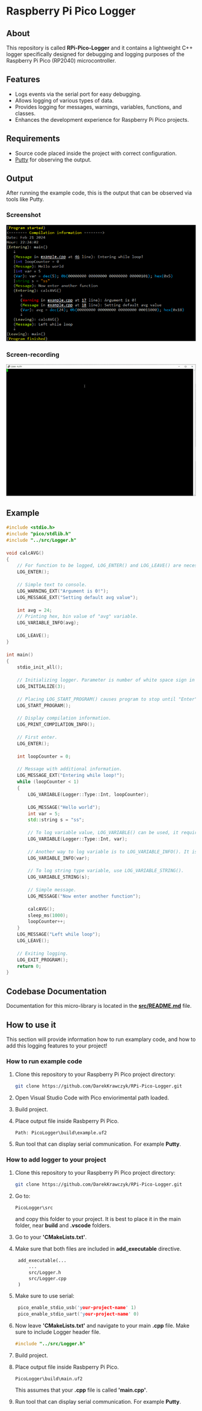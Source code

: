 # Raspberry Pi Pico Logger
## About
This repository is called **RPi-Pico-Logger** and it contains a lightweight C++ logger specifically designed for debugging and logging purposes of the Raspberry Pi Pico (RP2040) microcontroller. 

## Features
- Logs events via the serial port for easy debugging.
- Allows logging of various types of data.
- Provides logging for messages, warnings, variables, functions, and classes.
- Enhances the development experience for Raspberry Pi Pico projects.

## Requirements
- Source code placed inside the project with correct configuration.
- [Putty](https://www.chiark.greenend.org.uk/~sgtatham/putty/) for observing the output.

## Output
After running the example code, this is the output that can be observed via tools like Putty.
### Screenshot
![Output example](images/image.png)
### Screen-recording
![Output example gif](images/piccologger.gif)

## Example

```cpp
#include <stdio.h>
#include "pico/stdlib.h"
#include "../src/Logger.h"

void calcAVG()
{
    // For function to be logged, LOG_ENTER() and LOG_LEAVE() are necessary.
    LOG_ENTER();

    // Simple text to console.
    LOG_WARNING_EXT("Argument is 0!");
    LOG_MESSAGE_EXT("Setting default avg value");

    int avg = 24;
    // Printing hex, bin value of "avg" variable.
    LOG_VARIABLE_INFO(avg);

    LOG_LEAVE();
}

int main()
{
    stdio_init_all();

    // Initializing logger. Parameter is number of white space sign in logging tree. For 3 => "___" etc...
    LOG_INITIALIZE(3);

    // Placing LOG_START_PROGRAM() causes program to stop until "Enter" key is pressed.
    LOG_START_PROGRAM();

    // Display compilation information.
    LOG_PRINT_COMPILATION_INFO();

    // First enter.
    LOG_ENTER();

    int loopCounter = 0;

    // Message with additional information.
    LOG_MESSAGE_EXT("Entering while loop!");
    while (loopCounter < 1)
    {
        LOG_VARIABLE(Logger::Type::Int, loopCounter);

        LOG_MESSAGE("Hello world");
        int var = 5;
        std::string s = "ss";

        // To log variable value, LOG_VARIABLE() can be used, it requires Logger::Type to be passed.
        LOG_VARIABLE(Logger::Type::Int, var);

        // Another way to log variable is to LOG_VARIABLE_INFO(). It is used for numeric variable types.
        LOG_VARIABLE_INFO(var);

        // To log string type variable, use LOG_VARIABLE_STRING().
        LOG_VARIABLE_STRING(s);

        // Simple message.
        LOG_MESSAGE("Now enter another function");

        calcAVG();
        sleep_ms(1000);
        loopCounter++;
    }
    LOG_MESSAGE("Left while loop");
    LOG_LEAVE();

    // Exiting logging.
    LOG_EXIT_PROGRAM();
    return 0;
}
```

## Codebase Documentation
Documentation for this micro-library is located in the [**src/README.md**](https://github.com/DarekKrawczyk/RPi-Pico-Logger/tree/master/src) file.

## How to use it
This section will provide information how to run examplary code, and how to add this logging features to your project!
### How to run example code
1. Clone this repository to your Raspberry Pi Pico project directory:

    ```bash
    git clone https://github.com/DarekKrawczyk/RPi-Pico-Logger.git
    ```

2. Open Visual Studio Code with Pico enviorimental path loaded.

3. Build project.

4. Place output file inside Rasbperry Pi Pico.
    ```
    Path: PicoLogger\build\example.uf2
    ```
5. Run tool that can display serial communication. For example **Putty**.
### How to add logger to your project
1. Clone this repository to your Raspberry Pi Pico project directory:

    ```bash
    git clone https://github.com/DarekKrawczyk/RPi-Pico-Logger.git
    ```

2. Go to:
    ```
    PicoLogger\src
    ```
    and copy this folder to your project. It is best to place it in the main folder, near **build** and **.vscode** folders.

3. Go to your **'CMakeLists.txt'**.
4. Make sure that both files are included in **add_executable** directive.
   ```make
    add_executable(...
        ...
        src/Logger.h
        src/Logger.cpp
    )
   ```
5. Make sure to use serial:
   ```cpp
    pico_enable_stdio_usb('your-project-name' 1)
    pico_enable_stdio_uart('your-project-name' 0)
   ```

6. Now leave **'CMakeLists.txt'** and navigate to your main **.cpp** file. Make sure to include Logger header file.
    ```cpp
    #include "../src/Logger.h"
    ```
7. Build project.

8. Place output file inside Rasbperry Pi Pico.
    ```
    PicoLogger\build\main.uf2
    ```
    This assumes that your **.cpp** file is called **'main.cpp'**.
9. Run tool that can display serial communication. For example **Putty**.
